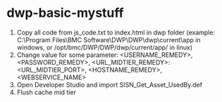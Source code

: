 # dwp-basic-mystuff

1. Copy all code from js_code.txt to index.html in dwp folder (example: C:\Program Files\BMC Software\DWP\DWP\dwp\current\app in windows, or /opt/bmc/DWP/DWP/dwp/current/app/ in linux)
2. Change value for some parameter: <USERNAME_REMEDY>, <PASSWORD_REMEDY>, <URL_MIDTIER_REMEDY>:<URL_MIDTIER_PORT>, <HOSTNAME_REMEDY>, <WEBSERVICE_NAME>
3. Open Developer Studio and import SISN_Get_Asset_UsedBy.def
4. Flush cache mid tier

